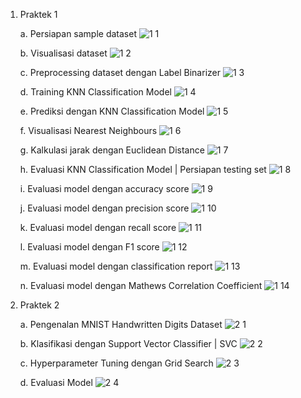 1. Praktek 1

    a. Persiapan sample dataset
    ![1 1](https://github.com/user-attachments/assets/e2d512c1-c48e-494c-87d4-3305e1dc2cf0)

    b. Visualisasi dataset
    ![1 2](https://github.com/user-attachments/assets/8f3aea12-1e0e-4ab6-946c-6ac1fd039564)

    c. Preprocessing dataset dengan Label Binarizer
    ![1 3](https://github.com/user-attachments/assets/f916ee6d-c349-46aa-b487-786e4cc76075)

    d. Training KNN Classification Model
    ![1 4](https://github.com/user-attachments/assets/d1032095-2b31-423a-bc05-adab1c48fa57)

    e. Prediksi dengan KNN Classification Model
    ![1 5](https://github.com/user-attachments/assets/f08f2ebe-0382-448f-a9ce-745ad82cdd1c)

    f. Visualisasi Nearest Neighbours
    ![1 6](https://github.com/user-attachments/assets/9a1d3b57-80fe-4ab8-b2ac-19092640fa07)

    g. Kalkulasi jarak dengan Euclidean Distance
    ![1 7](https://github.com/user-attachments/assets/637743e0-0f70-4b4a-aaa9-921c85957d23)

    h. Evaluasi KNN Classification Model | Persiapan testing set
    ![1 8](https://github.com/user-attachments/assets/bc3e9595-296a-4c67-badf-cc4fddc90f18)

    i. Evaluasi model dengan accuracy score
    ![1 9](https://github.com/user-attachments/assets/76af990d-b591-485e-bc05-f325367a1950)

    j. Evaluasi model dengan precision score
    ![1 10](https://github.com/user-attachments/assets/d0df7438-3e17-4b11-b2a0-728bf50d8c7f)

    k. Evaluasi model dengan recall score
    ![1 11](https://github.com/user-attachments/assets/6b3e5825-b5df-418a-9d48-58e2c5b5ef39)

    l. Evaluasi model dengan F1 score
    ![1 12](https://github.com/user-attachments/assets/7b0714c2-d93a-4831-a826-b563161467ae)

    m. Evaluasi model dengan classification report
    ![1 13](https://github.com/user-attachments/assets/1d6d276e-8d79-4295-a20c-b71cc0a13e09)

    n. Evaluasi model dengan Mathews Correlation Coefficient
    ![1 14](https://github.com/user-attachments/assets/4fbc67a7-eb2f-4f33-897e-bfc2c1d81d7f)

2. Praktek 2

    a. Pengenalan MNIST Handwritten Digits Dataset
    ![2 1](https://github.com/user-attachments/assets/80d9f650-613c-443b-bb62-36b3a5169917)

    b. Klasifikasi dengan Support Vector Classifier | SVC
    ![2 2](https://github.com/user-attachments/assets/07490886-5cef-4d41-87cb-7fd9bd08128c)

    c. Hyperparameter Tuning dengan Grid Search
    ![2 3](https://github.com/user-attachments/assets/5ad030ab-0513-46b3-b2e0-3692708e36c6)

    d. Evaluasi Model
    ![2 4](https://github.com/user-attachments/assets/05069c60-6336-4e44-b0a9-9dc44d6c0d99)

